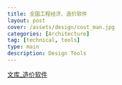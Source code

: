 ```yaml
---
title: 全国工程经济、造价软件
layout: post
cover: /assets/design/cost_man.jpg
categories: [Architecture]
tag: [technical, tools]
type: main
description: Design Tools
---
```






[文库_造价软件](https://wenku.baidu.com/view/566cbd4abb68a98271fefad4.html)


